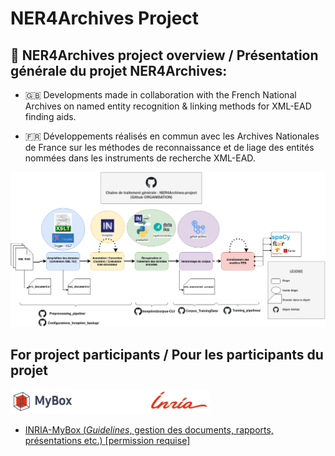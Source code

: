 # NER4Archives Project

## :mag_right: NER4Archives project overview / Présentation générale du projet NER4Archives:

- :gb: Developments  made in collaboration with the French National Archives on named entity recognition & linking methods for XML-EAD finding aids.

- :fr: Développements réalisés en commun avec les Archives Nationales de France sur les méthodes de reconnaissance et de liage des entités nommées dans les instruments de recherche XML-EAD.

![workflow-n4a](workflow_n4a.drawio.png)

## For project participants / Pour les participants du projet

<img src="mybox_inria.png">

* [INRIA-MyBox (*Guidelines*, gestion des documents, rapports, présentations etc.) [permission requise]](https://mybox.inria.fr/library/cca1a417-7e6a-4f0d-ba1f-17715a5eda5a/NER4Archives/)
